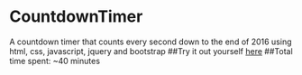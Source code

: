 # CountdownTimer
A countdown timer that counts every second down to the end of 2016 using html, css, javascript, jquery and bootstrap
##Try it out yourself [here](https://htmlpreview.github.io/?https://github.com/pragyagoel04/CountdownTimer/blob/master/countDownTimer.html)
##Total time spent: ~40 minutes
